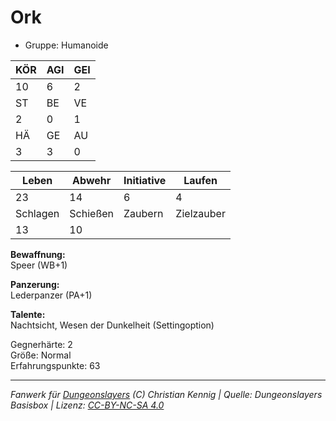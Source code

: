# Ork  
- Gruppe: Humanoide  

| KÖR | AGI | GEI |  
| --- | --- | --- |  
| 10  | 6   | 2   |
| ST  | BE  | VE  |  
| 2   | 0   | 1   |
| HÄ  | GE  | AU  |  
| 3   | 3   | 0   |


| Leben    | Abwehr   | Initiative | Laufen     |
| -------- | -------- | ---------- | ---------- |
| 23       | 14       | 6          | 4          |
| Schlagen | Schießen | Zaubern    | Zielzauber |
| 13       | 10       |            |            |

**Bewaffnung:**  
Speer (WB+1)

**Panzerung:**  
Lederpanzer (PA+1)

**Talente:**  
Nachtsicht, Wesen der Dunkelheit (Settingoption)

Gegnerhärte: 2  
Größe: Normal  
Erfahrungspunkte: 63  



___
*Fanwerk für [Dungeonslayers](https://www.dungeonslayers.net/) (C) Christian Kennig | Quelle: Dungeonslayers Basisbox | Lizenz: [CC-BY-NC-SA 4.0](https://creativecommons.org/licenses/by-nc-sa/4.0/deed.de)*